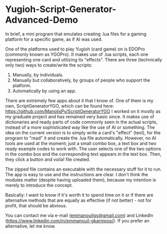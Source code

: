 # Yugioh-Script-Generator-Advanced-Demo
In brief, a mini program that emulates creating .lua files for a gaming platform for a specific game, as if AI was used.



One of the platforms used to play Yugioh (card game) on is EDOPro (commonly known as YGOPro). It makes use of .lua scripts, each one representing one card and utilizing its "effects". 
There are three (technically only two) ways to create/write the scripts:
1. Manually, by individuals.
2. Manually but collaboratively, by groups of people who support the platform.
3. Automatically by using an app.

There are extremely few apps about it that I know of. One of them is my own, ScriptGeneratorYGO, which can be found here: https://github.com/ManolisPy/ScriptGeneratorYGO
I worked on it mostly as my graduate project and has remained very basic since. It makes use of dictionaries and ready parts of code commonly seen in the actual scripts, instead of a more sophisticated way like the use of AI or something.
The idea on the current version is to simply write a card's "effect" (text), for the program to "read" it and create the .lua file automatically. However, no AI tools are used at the moment; just a small combo box, a text box and two ready example codes to work with. The user selects one of the two options in the combo box and the corresponding text appears in the text box. Then, they click a button and voila! file created.

The zipped file contains an executable with the necessary stuff for it to run. The app is easy to use and the instructions are clear. I don't think the modules matter (despite having uploaded them), because my intention is merely to introduce the concept.

Basically: I want to know if it's worth it to spend time on it or if there are alternative methods that are equally as effective (if not better) - not for profit, that should be abvious.



You can contact me via e-mail (emmanouilgs@gmail.com) and LinkedIn (https://www.linkedin.com/in/emmanouil-gkarmpos/). If you prefer an alternative, let me know.
